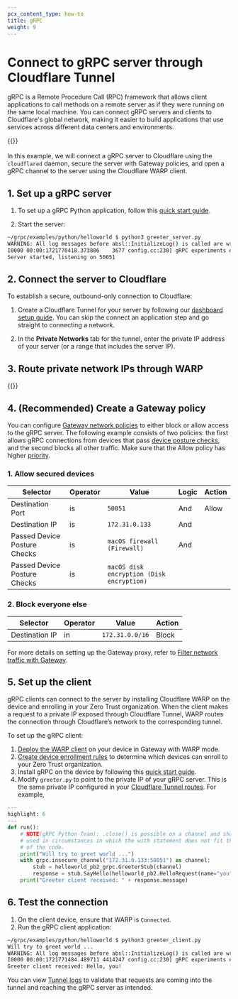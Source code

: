 ```yaml
---
pcx_content_type: how-to
title: gRPC
weight: 9
---
```


# Connect to gRPC server through Cloudflare Tunnel

gRPC is a Remote Procedure Call (RPC) framework that allows client applications to call methods on a remote server as if they were running on the same local machine. You can connect gRPC servers and clients to Cloudflare's global network, making it easier to build applications that use services across different data centers and environments.

{{<render file="tunnel/_grpc-support.md">}}
<br /> <br />
In this example, we will connect a gRPC server to Cloudflare using the `cloudflared` daemon, secure the server with Gateway policies, and open a gRPC channel to the server using the Cloudflare WARP client.

## 1. Set up a gRPC server

1. To set up a gRPC Python application, follow this [quick start guide](https://grpc.io/docs/languages/python/quickstart/).

2. Start the server:

```sh
~/grpc/examples/python/helloworld $ python3 greeter_server.py
WARNING: All log messages before absl::InitializeLog() is called are written to STDERR
I0000 00:00:1721770418.373806    3677 config.cc:230] gRPC experiments enabled: call_status_override_on_cancellation, event_engine_dns, event_engine_listener, http2_stats_fix, monitoring_experiment, pick_first_new, trace_record_callops, work_serializer_clears_time_cache
Server started, listening on 50051
```

## 2. Connect the server to Cloudflare

To establish a secure, outbound-only connection to Cloudflare:

1. Create a Cloudflare Tunnel for your server by following our [dashboard setup guide](/cloudflare-one/connections/connect-networks/get-started/create-remote-tunnel/). You can skip the connect an application step and go straight to connecting a network.

2. In the **Private Networks** tab for the tunnel, enter the private IP address of your server (or a range that includes the server IP).

## 3. Route private network IPs through WARP

{{<render file="tunnel/_warp-to-tunnel-route-ips.md">}}

## 4. (Recommended) Create a Gateway policy

You can configure [Gateway network policies](/cloudflare-one/policies/gateway/network-policies/) to either block or allow access to the gRPC server. The following example consists of two policies: the first allows gRPC connections from devices that pass [device posture checks](/cloudflare-one/identity/devices/), and the second blocks all other traffic. Make sure that the Allow policy has higher [priority](/cloudflare-one/policies/gateway/order-of-enforcement/#order-of-precedence).

### 1. Allow secured devices

| Selector         | Operator      | Value            | Logic | Action |
| ---------------- | ------------- | ---------------- | ----- | ------ |
| Destination Port | is            | `50051`          | And   | Allow  |
| Destination IP   | is            | `172.31.0.133`     | And   |        |
| Passed Device Posture Checks | is | `macOS firewall (Firewall)` | And      |        |
| Passed Device Posture Checks | is | `macOS disk encryption (Disk encryption)` |     |        |

### 2. Block everyone else

| Selector       | Operator | Value        | Action |
| -------------- | -------- | ------------ | ------ |
| Destination IP | in       | `172.31.0.0/16` | Block  |

For more details on setting up the Gateway proxy, refer to [Filter network traffic with Gateway](/cloudflare-one/connections/connect-networks/private-net/cloudflared/#4-recommended-filter-network-traffic-with-gateway).

## 5. Set up the client

gRPC clients can connect to the server by installing Cloudflare WARP on the device and enrolling in your Zero Trust organization. When the client makes a request to a private IP exposed through Cloudflare Tunnel, WARP routes the connection through Cloudflare’s network to the corresponding tunnel.

To set up the gRPC client:

1. [Deploy the WARP client](/cloudflare-one/connections/connect-devices/warp/deployment/) on your device in Gateway with WARP mode.
2. [Create device enrollment rules](/cloudflare-one/connections/connect-devices/warp/deployment/device-enrollment/) to determine which devices can enroll to your Zero Trust organization.
3. Install gRPC on the device by following this [quick start guide](https://grpc.io/docs/languages/python/quickstart/).
4. Modify `greeter.py` to point to the private IP of your gRPC server. This is the same private IP configured in your [Cloudflare Tunnel routes](#2-connect-the-server-to-cloudflare). For example,

```python
---
highlight: 6
---
def run():
    # NOTE(gRPC Python Team): .close() is possible on a channel and should be
    # used in circumstances in which the with statement does not fit the needs
    # of the code.
    print("Will try to greet world ...")
    with grpc.insecure_channel("172.31.0.133:50051") as channel:
        stub = helloworld_pb2_grpc.GreeterStub(channel)
        response = stub.SayHello(helloworld_pb2.HelloRequest(name="you"))
    print("Greeter client received: " + response.message)

```

## 6. Test the connection

1. On the client device, ensure that WARP is `Connected`.
2. Run the gRPC client application:

```sh
~/grpc/examples/python/helloworld $ python3 greeter_client.py
Will try to greet world ...
WARNING: All log messages before absl::InitializeLog() is called are written to STDERR
I0000 00:00:1721771484.489711 4414247 config.cc:230] gRPC experiments enabled: call_status_override_on_cancellation, event_engine_dns, event_engine_listener, http2_stats_fix, monitoring_experiment, pick_first_new, trace_record_callops, work_serializer_clears_time_cache
Greeter client received: Hello, you!
```

You can view [Tunnel logs](/cloudflare-one/connections/connect-networks/monitor-tunnels/logs/#view-logs-on-your-local-machine) to validate that requests are coming into the tunnel and reaching the gRPC server as intended.

